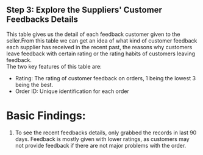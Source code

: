 ## Step 3: Explore the Suppliers' Customer Feedbacks Details
This table gives us the detail of each feedback customer given to the seller.From this table we can get an idea of 
what kind of customer feedback each supplier has received in the recent past, the reasons why customers leave feedback with certain rating 
or the rating habits of customers leaving feedback.<br>
The two key features of this table are: 
- Rating: The rating of customer feedback on orders, 1 being the lowest 3 being the best.
- Order ID: Unique identification for each order
# Basic Findings:
1. To see the recent feedbacks details, only grabbed the records in last 90 days.
Feedback is mostly given with lower ratings, as customers may not provide feedback if there are not major problems with the order.


